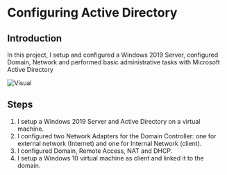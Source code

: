 # Configuring Active Directory

## Introduction

In this project, I setup and configured a Windows 2019 Server, configured Domain, Network and performed basic administrative tasks with Microsoft Active Directory

![Visual](https://www.dropbox.com/scl/fi/xojfqtf8trm081fhxpkah/Active-Directory.png?rlkey=swe9k5yzgdy72s58vgsblq5x4&raw=1)

## Steps

1. I setup a Windows 2019 Server and Active Directory on a virtual machine.
2. I configured two Network Adapters for the Domain Controller: one for external network (Internet) and one for Internal Network (client).
3. I configured Domain, Remote Access, NAT and DHCP.
4. I setup a Windows 10 virtual machine as client and linked it to the domain.
